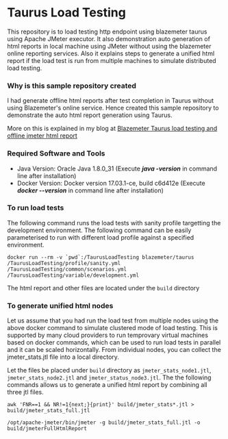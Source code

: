 # Taurus Load Testing
This repository is to load testing http endpoint using blazemeter taurus using Apache JMeter executor. It also demonstration auto generation of html reports in local machine using JMeter without using the blazemeter online reporting services. Also it explains steps to generate a unified html report if the load test is run from multiple machines to simulate distributed load testing.

### Why is this sample repository created
I had generate offline html reports after test completion in Taurus without using Blazemeter's online service. Hence created this sample repository to demonstrate the auto html report generation using Taurus.

More on this is explained in my blog at [Blazemeter Taurus load testing and offline jmeter html report](https://blogs.harishkannarao.com/2018/09/blazemeter-taurus-load-testing-and.html)

### Required Software and Tools
* Java Version: Oracle Java 1.8.0_31 (Execute **_java -version_** in command line after installation)
* Docker Version: Docker version 17.03.1-ce, build c6d412e (Execute **_docker --version_** in command line after installation)

### To run load tests
The following command runs the load tests with sanity profile targetting the development environment. The following command can be easily parameterised to run with different load profile against a specified environment.

    docker run --rm -v `pwd`:/TaurusLoadTesting blazemeter/taurus /TaurusLoadTesting/profile/sanity.yml /TaurusLoadTesting/common/scenarios.yml /TaurusLoadTesting/variable/development.yml

The html report and other files are located under the `build` directory

### To generate unified html nodes
Let us assume that you had run the load test from multiple nodes using the above docker command to simulate clustered mode of load testing. This is supported by many cloud providers to run temprovary virtual machines based on docker commands, which can be used to run load tests in parallel and it can be scaled horizontally.
From individual nodes, you can collect the jmeter_stats.jtl file into a local directory.

Let the files be placed under `build` directory as `jmeter_stats_node1.jtl`, `jmeter_stats_node2.jtl` and `jmeter_status_node3.jtl`. The the following commands allows us to generate a unified html report by combining all three jtl files.

    awk 'FNR==1 && NR!=1{next;}{print}' build/jmeter_stats*.jtl > build/jmeter_stats_full.jtl

    /opt/apache-jmeter/bin/jmeter -g build/jmeter_stats_full.jtl -o build/jmeterFullHtmlReport